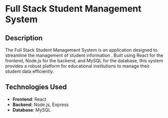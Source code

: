 # Full Stack Student Management System

## Description

The Full Stack Student Management System is an application designed to streamline the management of student information . 
Built using React for the frontend, Node.js for the backend, and MySQL for the database, this system provides a robust platform for educational 
institutions to manage their student data efficiently.
## Technologies Used

- **Frontend**: React
- **Backend**: Node.js, Express
- **Database**: MySQL
